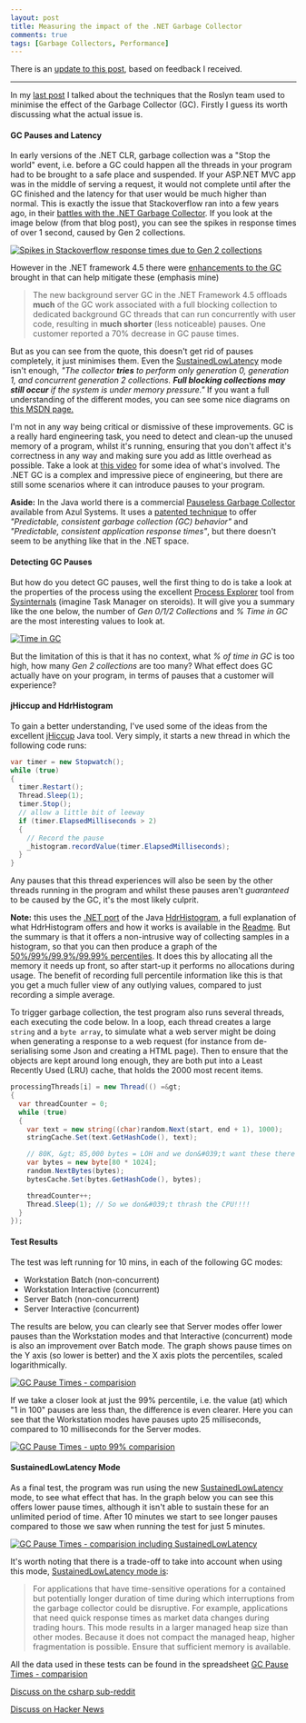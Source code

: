 ```yaml
---
layout: post
title: Measuring the impact of the .NET Garbage Collector
comments: true
tags: [Garbage Collectors, Performance]
---
```

There is an <a href="{{base}}/2014/06/23/measuring-the-impact-of-the-net-garbage-collector-an-update/" title="Measuring the impact of the .NET Garbage Collector – An Update" target="_blank">update to this post</a>, based on feedback I received.

<hr />

In my <a href="{{base}}/2014/06/10/roslyn-code-base-performance-lessons-part-2/" title="Roslyn code base – performance lessons (part 2)" target="_blank">last post</a> I talked about the techniques that the Roslyn team used to minimise the effect of the Garbage Collector (GC). Firstly I guess its worth discussing what the actual issue is.

<h4><strong>GC Pauses and Latency</strong></h4>

In early versions of the .NET CLR, garbage collection was a "Stop the world" event, i.e. before a GC could happen all the threads in your program had to be brought to a safe place and suspended. If your ASP.NET MVC app was in the middle of serving a request, it would not complete until after the GC finished and the latency for that user would be much higher than normal. This is exactly the issue that Stackoverflow ran into a few years ago, in their <a href="http://samsaffron.com/archive/2011/10/28/in-managed-code-we-trust-our-recent-battles-with-the-net-garbage-collector" title="Stackoverflow battles with the .NET GC" target="_blank">battles with the .NET Garbage Collector</a>. If you look at the image below (from that blog post), you can see the spikes in response times of over 1 second, caused by Gen 2 collections.

<a href="http://samsaffron.com/archive/2011/10/28/in-managed-code-we-trust-our-recent-battles-with-the-net-garbage-collector" target="_blank"><img src="http://discuss.samsaffron.com/uploads/default/31/bdcd44a7fc5147cb.png" alt="Spikes in Stackoverflow response times due to Gen 2 collections" class="aligncenter" /></a>

However in the .NET framework 4.5 there were <a href="http://blogs.msdn.com/b/dotnet/arc7hive/2012/07/20/the-net-framework-4-5-includes-new-garbage-collector-enhancements-for-client-and-server-apps.aspx" title=".NET 4.5 GC Enhancements" target="_blank">enhancements to the GC</a> brought in that can help mitigate these (emphasis mine)

<blockquote>
  The new background server GC in the .NET Framework 4.5 offloads <strong>much</strong> of the GC work associated with a full blocking collection to dedicated background GC threads that can run concurrently with user code, resulting in <strong>much shorter</strong> (less noticeable) pauses. One customer reported a 70% decrease in GC pause times.
</blockquote>

But as you can see from the quote, this doesn't get rid of pauses completely, it just minimises them. Even the <a href="http://msdn.microsoft.com/library/system.runtime.gclatencymode(v=vs.110).aspx" title="Sustained low-latency GC mode" target="_blank">SustainedLowLatency</a> mode isn't enough,  <em>"The collector <strong>tries</strong> to perform only generation 0, generation 1, and concurrent generation 2 collections. <strong>Full blocking collections may still occur</strong> if the system is under memory pressure."</em> If you want a full understanding of the different modes, you can see some nice diagrams on <a href="http://msdn.microsoft.com/en-us/library/ee787088.aspx#background_server_garbage_collection" title="GC modes" target="_blank">this MSDN page.</a>

I'm not in any way being critical or dismissive of these improvements. GC is a really hard engineering task, you need to detect and clean-up the unused memory of a program, whilst it's running, ensuring that you don't affect it's correctness in any way and making sure you add as little overhead as possible. Take a look at <a href="http://channel9.msdn.com/Shows/Going+Deep/Maoni-Stephens-and-Andrew-Pardoe-CLR-4-Inside-Background-GC" title="Inside background GC" target="_blank">this video</a> for some idea of what's involved. The .NET GC is a complex and impressive piece of engineering, but there are still some scenarios where it can introduce pauses to your program.

<strong>Aside:</strong> In the Java world there is a commercial <a href="http://www.azulsystems.com/zing/pgc" target="_blank">Pauseless Garbage Collector</a> available from Azul Systems. It uses a <a href="http://www.azulsystems.com/sites/default/files//images/wp_pgc_zing_v5.pdf" title="Zing white papar" target="_blank">patented technique</a> to offer <em>"Predictable, consistent garbage collection (GC) behavior"</em> and <em>"Predictable, consistent application response times"</em>, but there doesn't seem to be anything like that in the .NET space.

<h4><strong>Detecting GC Pauses</strong></h4>

But how do you detect GC pauses, well the first thing to do is take a look at the properties of the process using the excellent <a href="http://technet.microsoft.com/en-gb/sysinternals/bb896653.aspx" title="Process Explorer" target="_blank">Process Explorer</a> tool from <a href="http://technet.microsoft.com/en-gb/sysinternals" title="Sysinternals" target="_blank">Sysinternals</a> (imagine Task Manager on steroids). It will give you a summary like the one below, the number of <em>Gen 0/1/2 Collections</em> and <em>% Time in GC</em> are the most interesting values to look at.

<a href="https://mattwarren.github.io/images/2014/06/time-in-gc.png" target="_blank"><img src="http://mattwarren.github.io/images/2014/06/time-in-gc.png" alt="Time in GC"/></a>

But the limitation of this is that it has no context, what <em>% of time in GC</em> is too high, how many <em>Gen 2 collections</em> are too many? What effect does GC actually have on your program, in terms of pauses that a customer will experience?

<h4><strong>jHiccup and HdrHistogram</strong></h4>

To gain a better understanding, I've used some of the ideas from the excellent <a href="http://www.azulsystems.com/downloads/jHiccup" target="_blank">jHiccup</a> Java tool. Very simply, it starts a new thread in which the following code runs:

``` csharp
var timer = new Stopwatch();
while (true)
{
  timer.Restart();
  Thread.Sleep(1);
  timer.Stop();
  // allow a little bit of leeway
  if (timer.ElapsedMilliseconds > 2) 
  {
    // Record the pause
    _histogram.recordValue(timer.ElapsedMilliseconds);
  }
}
```

Any pauses that this thread experiences will also be seen by the other threads running in the program and whilst these pauses aren't <em>guaranteed</em> to be caused by the GC, it's the most likely culprit.

<strong>Note:</strong> this uses the <a href="https://github.com/HdrHistogram/HdrHistogram/tree/master/src/main/csharp" target="_blank">.NET port</a> of the Java <a href="https://github.com/HdrHistogram/HdrHistogram" target="_blank">HdrHistogram</a>, a full explanation of what HdrHistogram offers and how it works is available in the <a href="https://github.com/HdrHistogram/HdrHistogram/blob/master/README" target="_blank">Readme</a>. But the summary is that it offers a non-intrusive way of collecting samples in a histogram, so that you can then produce a graph of the <a href="http://www.azulsystems.com/sites/www.azulsystems.com/azul/images/jhiccup/3gb-hotspot-hiccup.gif" target="_blank">50%/99%/99.9%/99.99% percentiles</a>. It does this by allocating all the memory it needs up front, so after start-up it performs no allocations during usage. The benefit of recording full percentile information like this is that you get a much fuller view of any outlying values, compared to just recording a simple average.

To trigger garbage collection, the test program also runs several threads, each executing the code below. In a loop, each thread creates a large <code>string</code> and a <code>byte array</code>, to simulate what a web server might be doing when generating a response to a web request (for instance from de-serialising some Json and creating a HTML page). Then to ensure that the objects are kept around long enough, they are both put into a Least Recently Used (LRU) cache, that holds the 2000 most recent items.

``` csharp
processingThreads[i] = new Thread(() =&gt;
{
  var threadCounter = 0;
  while (true)
  {
    var text = new string((char)random.Next(start, end + 1), 1000);
    stringCache.Set(text.GetHashCode(), text);

    // 80K, &gt; 85,000 bytes = LOH and we don&#039;t want these there
    var bytes = new byte[80 * 1024]; 
    random.NextBytes(bytes);
    bytesCache.Set(bytes.GetHashCode(), bytes);

    threadCounter++;
    Thread.Sleep(1); // So we don&#039;t thrash the CPU!!!!
  }
});
```

<h4><strong>Test Results</strong></h4>

The test was left running for 10 mins, in each of the following GC modes:

<ul>
<li>Workstation Batch (non-concurrent)</li>
<li>Workstation Interactive (concurrent)</li>
<li>Server Batch (non-concurrent)</li>
<li>Server Interactive (concurrent)</li>
</ul>

The results are below, you can clearly see that Server modes offer lower pauses than the Workstation modes and that Interactive (concurrent) mode is also an improvement over Batch mode. The graph shows pause times on the Y axis (so lower is better) and the X axis plots the percentiles, scaled logarithmically.

<a href="https://mattwarren.github.io/images/2014/06/gc-pause-times-comparision.png" target="_blank"><img src="http://mattwarren.github.io/images/2014/06/gc-pause-times-comparision.png" alt="GC Pause Times - comparision"/></a>

If we take a closer look at just the 99% percentile, i.e. the value (at) which "1 in 100" pauses are less than, the difference is even clearer. Here you can see that the Workstation modes have pauses upto 25 milliseconds, compared to 10 milliseconds for the Server modes.

<a href="https://mattwarren.github.io/images/2014/06/gc-pause-times-upto-99-comparision.png" target="_blank"><img src="http://mattwarren.github.io/images/2014/06/gc-pause-times-upto-99-comparision.png" alt="GC Pause Times - upto 99% comparision"/></a>

<h4><strong>SustainedLowLatency Mode</strong></h4>

As a final test, the program was run using the new <a href="http://msdn.microsoft.com/library/system.runtime.gclatencymode(v=vs.110).aspx" title="Sustained low-latency GC mode" target="_blank">SustainedLowLatency</a> mode, to see what effect that has. In the graph below you can see this offers lower pause times, although it isn't able to sustain these for an unlimited period of time. After 10 minutes we start to see longer pauses compared to those we saw when running the test for just 5 minutes.

<a href="https://mattwarren.github.io/images/2014/06/gc-pause-times-comparision-including-sustainedlowlatency.png" target="_blank"><img src="http://mattwarren.github.io/images/2014/06/gc-pause-times-comparision-including-sustainedlowlatency.png" alt="GC Pause Times - comparision including SustainedLowLatency"/></a>

It's worth noting that there is a trade-off to take into account when using this mode, <a href="http://msdn.microsoft.com/en-US/library/bb384202(v=vs.110).aspx" title="Sustained low-latency GC mode" target="_blank">SustainedLowLatency mode is</a>:

<blockquote>
  For applications that have time-sensitive operations for a contained but potentially longer duration of time during which interruptions from the garbage collector could be disruptive. For example, applications that need quick response times as market data changes during trading hours.
  This mode results in a larger managed heap size than other modes. Because it does not compact the managed heap, higher fragmentation is possible. Ensure that sufficient memory is available.
</blockquote>

All the data used in these tests can be found in the spreadsheet <a href="https://mattwarren.github.io/images/2014/06/gc-pause-times-comparision.xlsx">GC Pause Times - comparision</a>

<a href="http://www.reddit.com/r/csharp/comments/28ghp8/measuring_the_impact_of_the_net_garbage_collector/" target="_blank">Discuss on the csharp sub-reddit</a>

<a href="https://news.ycombinator.com/item?id=8282310" target="_blank">Discuss on Hacker News</a>
